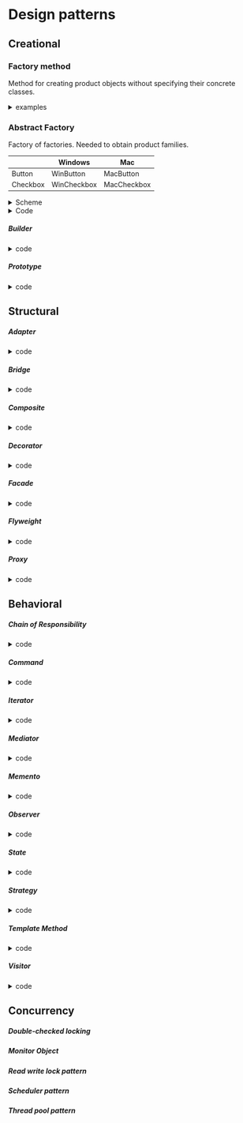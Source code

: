 # Design patterns

## Creational

### Factory method
Method for creating product objects without specifying their concrete classes.

<details>
<summary>examples</summary>
<p>

![](factoryMethod.png)

<details>
<summary>Java like</summary>
<p>

```java
// code
interface Button {
    fun render()
    fun onClick()
}

abstract class Dialog {
    fun render() {
        val someButton = createButton()
        someButton.render()
    }

    abstract fun createButton(): Button // Factory method
}

class LinuxButton : Button {
    override fun render() = print("I am OkButton")
    override fun onClick() = TODO("not implemented")
}

class WindowButton : Button {
    override fun render() = print("I am Cancel button")
    override fun onClick() = TODO("not implemented")
}


class LinuxDialog : Dialog() { //concrete factory
    override fun createButton() = LinuxButton()
}


class WindowDialog : Dialog() {
    override fun createButton() = WindowButton()
}

//client
fun main() {
    val dialog: Dialog
    when (os) {
       "Window" -> dialog = WindowDialog()
       "Linux"  -> dialog = LinuxDialog()
    }
dialog.render()
}
```

</p>
</details>

<details>
<summary>Companion object</summary>
<p>

```java
enum class Genre {
    SCIENCE, LITERATURE
}

interface Book {
    fun getInfo(): String
    fun order(): String
    fun rate(): String
}


class BookFactory {
    companion object {
        fun createBook(genre: Genre): Book = when (genre) {
            Genre.SCIENCE -> object: Book {
                override fun getInfo() = "science"
                override fun order() = "123"
                override fun rate() = "M"
            }
            Genre.LITERATURE -> object: Book {
                override fun getInfo(): String = "literature"
                override fun order(): String = "321"
                override fun rate(): String = "A"
            }
        }
    }
}

// client
fun main() {
    val book = BookFactory.createBook(Genre.SCIENCE)
    book.getInfo()
}
```

</p>
</details>

<details>
<summary>Factory method by interface delegation</summary>
<p>

![](factoryMethod-1.png)

```java

interface Dependency<T> {
    var mocked: T?
    fun get(): T
    fun lazyGet(): Lazy<T> = lazy { get() }
}

class Provider<T>(val init: ()->T): Dependency<T> {
    var original: T? = null
    override var mocked: T? = null

    override fun get(): T = mocked ?: original ?: init()
        .apply { original = this }
}

interface UserRepository {
    fun getUser(): User

    companion object: Dependency<UserRepository> by Provider({ UserRepositoryImpl() })
}

class UserRepositoryImpl : UserRepository {
    override fun getUser(): User = User("Aaron")
}

class User(var name: String)

fun main() {
    val userRepository = UserRepository.get()
    val lazyUser = UserRepository.lazyGet()

    println( userRepository.getUser().name )
    println( lazyUser.isInitialized() )

    UserRepository.mocked = object : UserRepository {
        override fun getUser(): User = User("mock")
    }
    println( UserRepository.mocked?.getUser()?.name )
}

```

</p>
</details>

</p>
</details>

### Abstract Factory
Factory of factories.
Needed to obtain product families.


|         |Windows    |Mac        |
|---------|-----------|-----------|
|Button   |WinButton  |MacButton  |
|Checkbox |WinCheckbox|MacCheckbox|

<details>
<summary>Scheme</summary>
<p>

![](abstract-factory.png)

</p>
</details>

<details>
<summary>Code</summary>
<p>

```java
interface Button {
    fun paint()
}

class MacButton: Button {
    override fun paint() = print("Mac style button")
}

class WinButton: Button {
    override fun paint() = print("Window style button")
}

interface Checkbox {
    fun paint()
}

class MacChecbox: Checkbox {
    override fun paint() = print("Mac style checkbox")
}

class WinCheckbox: Checkbox {
    override fun paint() = print("Windows style checkbox")
}

interface GuiFactory {
    fun createButton(): Button
    fun createCheckbox(): Checkbox
}

class MacFactory: GuiFactory {
    override fun createButton(): Button = MacButton()
    override fun createCheckbox(): Checkbox = MacChecbox()
}

class WinFactory: GuiFactory {
    override fun createButton(): Button = WinButton()
    override fun createCheckbox(): Checkbox = WinCheckbox()
}

fun main() {
    val config = "WIN"

    val factory: GuiFactory = when (config) {
        "WIN" -> WinFactory()
        "MAC" -> MacFactory()
        else -> throw RuntimeException()
    }

    factory.apply {
        createButton().paint()
        createCheckbox().paint()
    }
}
```

  </p>		
</details>

##### Builder
<details>
	<summary>code</summary>		
</details>

##### Prototype
<details>
	<summary>code</summary>		
</details>

## Structural
##### Adapter
<details>
	<summary>code</summary>		
</details>

##### Bridge
<details>
	<summary>code</summary>		
</details>

##### Composite
<details>
	<summary>code</summary>		
</details>

##### Decorator
<details>
	<summary>code</summary>		
</details>

##### Facade
<details>
	<summary>code</summary>		
</details>

##### Flyweight
<details>
	<summary>code</summary>		
</details>

##### Proxy
<details>
	<summary>code</summary>		
</details>

## Behavioral
#####	Chain of Responsibility
<details>
	<summary>code</summary>		
</details>

##### Command
<details>
	<summary>code</summary>		
</details>

##### Iterator
<details>
	<summary>code</summary>		
</details>

##### Mediator
<details>
	<summary>code</summary>		
</details>

##### Memento
<details>
	<summary>code</summary>		
</details>

##### Observer
<details>
	<summary>code</summary>		
</details>

##### State
<details>
	<summary>code</summary>		
</details>

##### Strategy
<details>
	<summary>code</summary>		
</details>

##### Template Method
<details>
	<summary>code</summary>		
</details>

##### Visitor
<details>
	<summary>code</summary>		
</details>

## Concurrency
##### Double-checked locking
##### Monitor Object
##### Read write lock pattern
##### Scheduler pattern
##### Thread pool pattern
